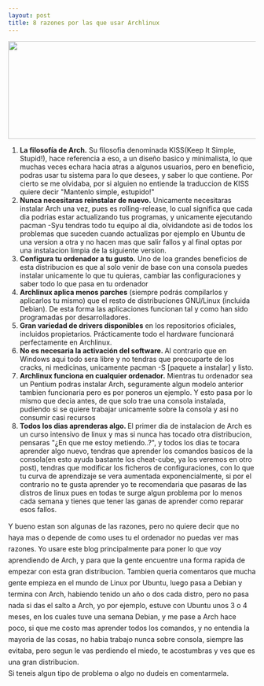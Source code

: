 ```yaml
---
layout: post
title: 8 razones por las que usar Archlinux
---
```

<div><strong><a href="http://static.archlinux.org/main-20101104/media/logos/archlinux-logo-dark-90dpi.png"><img class="aligncenter" title="archlinux" src="http://static.archlinux.org/main-20101104/media/logos/archlinux-logo-dark-90dpi.png" alt="" width="600" height="199" /></a></strong></div>
<span class="Apple-style-span" style="font-size:14px;line-height:23px;"><strong>
</strong></span>
<ol>
	<li><strong>La filosofía de Arch.</strong>
Su filosofia denominada KISS(Keep It Simple, Stupid!), hace referencia a eso, a un diseño basico y minimalista, lo que muchas veces echara hacia atras a algunos usuarios, pero en beneficio, podras usar tu sistema para lo que desees, y saber lo que contiene. Por cierto se me olvidaba, por si alguien no entiende la traduccion de KISS quiere decir "Mantenlo simple, estupido!"</li>
	<li><strong>Nunca necesitaras reinstalar de nuevo.</strong> Unicamente necesitaras instalar Arch una vez, pues es rolling-release, lo cual significa que cada dia podrias estar actualizando tus programas, y unicamente ejecutando pacman -Syu tendras todo tu equipo al dia, olvidandote asi de todos los problemas que suceden cuando actualizas por ejemplo en Ubuntu de una version a otra y no hacen mas que salir fallos y al final optas por una instalacion limpia de la siguiente version.</li>
	<li><strong>Configura tu ordenador a tu gusto.</strong> Uno de loa grandes beneficios de esta distribucion es que al solo venir de base con una consola puedes instalar unicamente lo que tu quieras, cambiar las configuraciones y saber todo lo que pasa en tu ordenador</li>
	<li><strong>Archlinux aplica menos parches</strong> (siempre podrás compilarlos y aplicarlos tu mismo) que el resto de distribuciones GNU/Linux (incluida Debian). De esta forma las aplicaciones funcionan tal y como han sido programadas por desarrolladores.</li>
	<li><strong>Gran variedad de drivers disponibles</strong> en los repositorios oficiales, incluidos propietarios. Prácticamente todo el hardware funcionará perfectamente en Archlinux.</li>
	<li><strong>No es necesaria la activación del software. </strong>Al contrario que en Windows aqui todo sera libre y no tendras que preocuparte de los cracks, ni medicinas, unicamente pacman -S [paquete a instalar] y listo.</li>
	<li><strong>Archlinux funciona en cualquier ordenador.</strong> Mientras tu ordenador sea un Pentium podras instalar Arch, seguramente algun modelo anterior tambien funcionaria pero es por poneros un ejemplo. Y esto pasa por lo mismo que decia antes, de que solo trae una consola instalada, pudiendo si se quiere trabajar unicamente sobre la consola y asi no consumir casi recursos</li>
	<li><strong>Todos los dias aprenderas algo. </strong>El primer dia de instalacion de Arch es un curso intensivo de linux y mas si nunca has tocado otra distribucion, pensaras "¿En que me estoy metiendo..?", y todos los dias te tocara aprender algo nuevo, tendras que aprender los comandos basicos de la consola(en esto ayuda bastante los cheat-cube, ya los veremos en otro post), tendras que modificar los ficheros de configuraciones, con lo que tu curva de aprendizaje se vera aumentada exponencialmente, si por el contrario no te gusta aprender yo te recomendaria que pasaras de las distros de linux pues en todas te surge algun problema por lo menos cada semana y tienes que tener las ganas de aprender como reparar esos fallos.</li>
</ol>
<div><span class="Apple-style-span" style="font-size:14px;line-height:23px;">Y bueno estan son algunas de las razones, pero no quiere decir que no haya mas o depende de como uses tu el ordenador no puedas ver mas razones. Yo usare este blog principalmente para poner lo que voy aprendiendo de Arch, y para que la gente encuentre una forma rapida de empezar con esta gran distribucion. Tambien queria comentaros que mucha gente empieza en el mundo de Linux por Ubuntu, luego pasa a Debian y termina con Arch, habiendo tenido un año o dos cada distro, pero no pasa nada si das el salto a Arch, yo por ejemplo, estuve con Ubuntu unos 3 o 4 meses, en los cuales tuve una semana Debian, y me pase a Arch hace poco, si que me costo mas aprender todos los comandos, y no entendia la mayoria de las cosas, no habia trabajo nunca sobre consola, siempre las evitaba, pero segun le vas perdiendo el miedo, te acostumbras y ves que es una gran distribucion.</span></div>
<div><span class="Apple-style-span" style="font-size:14px;line-height:23px;">Si teneis algun tipo de problema o algo no dudeis en comentarmela.</span></div>
